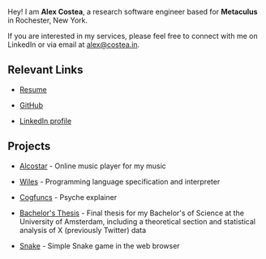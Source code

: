 Hey! I am **Alex Costea**, a research software engineer based for **Metaculus** in Rochester, New York.

If you are interested in my services, please feel free to connect with me on LinkedIn or via email at alex@costea.in.

## Relevant Links

- [Resume](https://alex.costea.in/Alex_Costea_Resume.pdf)

- [GitHub](https://github.com/Alex-Costea)

- [LinkedIn profile](https://www.linkedin.com/in/alexcostea2520/)

## Projects

- [Alcostar](https://www.alcostar.net/) - Online music player for my music

- [Wiles](https://alex.costea.in/Wiles/) - Programming language specification and interpreter

- [Cogfuncs](https://www.cogfuncs.com/) - Psyche explainer
 
- [Bachelor's Thesis](https://github.com/Alex-Costea/Bachelors-Thesis/blob/main/Bachelor's%20Thesis.pdf) - Final thesis for my Bachelor's of Science at the University of Amsterdam, 
including a theoretical section and statistical analysis of X (previously Twitter) data

- [Snake](https://alex.costea.in/Snake/) - Simple Snake game in the web browser

